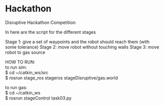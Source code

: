 # Hackathon
Disruptive Hackathon Competition

In here are the script for the different stages

Stage 1: give a set of waypoints and the robot should reach them (with some tolerance)
Stage 2: move robot without touching walls
Stage 3: move robot to gas source


HOW TO RUN:  
to run sim:  
$ cd ~/catkin_ws/src  
$ rosrun stage_ros stageros stageDisruptive/gas.world  
  
  
to run gas:  
$ cd ~/catkin_ws  
$ rosrun stageControl task03.py  


